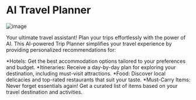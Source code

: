 # AI Travel Planner

![image](https://github.com/user-attachments/assets/6ef5e5d4-375a-409f-9423-6c175766a95f)

Your ultimate travel assistant!
Plan your trips effortlessly with the power of AI. This AI-powered Trip Planner simplifies your travel experience by providing personalized recommendations for:

*Hotels: Get the best accommodation options tailored to your preferences and budget.
*Itineraries: Receive a day-by-day plan for exploring your destination, including must-visit attractions.
*Food: Discover local delicacies and top-rated restaurants that suit your taste.
*Must-Carry Items: Never forget essentials again! Get a curated list of items based on your travel destination and activities.
